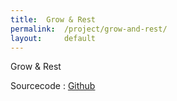 ```yaml
---
title:  Grow & Rest
permalink:  /project/grow-and-rest/
layout:     default
---
```


Grow & Rest

Sourcecode : [Github](https://github.com/matthias4217/unijam2019-experience)
